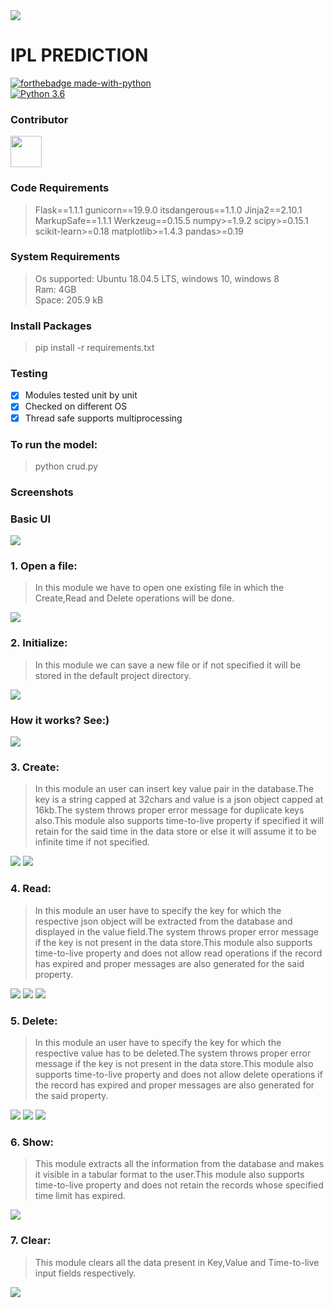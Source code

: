 <img src="https://i.pinimg.com/originals/f0/fa/45/f0fa452ce5ec464e6f6539b36d308b82.jpg">

# IPL PREDICTION

[![forthebadge made-with-python](http://ForTheBadge.com/images/badges/made-with-python.svg)](https://www.python.org/)                 
[![Python 3.6](https://img.shields.io/badge/python-3.6-blue.svg)](https://www.python.org/downloads/release/python-360/)   

### Contributor
<a href="https://github.com/argho28"><img src="https://avatars3.githubusercontent.com/u/54744863?s=400&v=4" height="50px" width="50px" alt=""/></a>



### Code Requirements
> Flask==1.1.1
> gunicorn==19.9.0
> itsdangerous==1.1.0
> Jinja2==2.10.1
> MarkupSafe==1.1.1
> Werkzeug==0.15.5
> numpy>=1.9.2
> scipy>=0.15.1
> scikit-learn>=0.18
> matplotlib>=1.4.3
> pandas>=0.19

### System Requirements
> Os supported: Ubuntu 18.04.5 LTS, windows 10, windows 8</br>
> Ram: 4GB</br>
> Space: 205.9 kB</br>

### Install Packages
> pip install -r requirements.txt

### Testing
- [x]  Modules tested unit by unit
- [x]  Checked on different OS
- [x]  Thread safe supports multiprocessing

### To run the model:
> python crud.py

### Screenshots

### Basic UI
<img src="https://github.com/argho28/Create_Read_Delete/blob/main/ui.png">

### 1. Open a file:
> In this module we have to open one existing file in which the Create,Read and Delete operations will be done.
<img src="https://github.com/argho28/Create_Read_Delete/blob/main/open.png">

### 2. Initialize:
> In this module we can save a new file or if not specified it will be stored in the default project directory.
<img src="https://github.com/argho28/Create_Read_Delete/blob/main/save.png">

### How it works? See:)
<img src="https://github.com/argho28/Create_Read_Delete/blob/main/output.gif">

### 3. Create:
> In this module an user can insert key value pair in the database.The key is a string capped at 32chars and value is a json object capped at 16kb.The system throws proper error message for duplicate keys also.This module also supports time-to-live property if specified it will retain for the said time in the data store or else it will assume it to be infinite time if not specified.
<img src="https://github.com/argho28/Create_Read_Delete/blob/main/create.png">
<img src="https://github.com/argho28/Create_Read_Delete/blob/main/duplicate_error.png">

### 4. Read:
> In this module an user have to specify the key for which the respective json object will be extracted from the database and displayed in the value field.The system throws proper error message if the key is not present in the data store.This module also supports time-to-live property and does not allow read operations if the record has expired and proper messages are also generated for the said property. 
<img src="https://github.com/argho28/Create_Read_Delete/blob/main/read.png">
<img src="https://github.com/argho28/Create_Read_Delete/blob/main/read_error.png">
<img src="https://github.com/argho28/Create_Read_Delete/blob/main/time-to-live.png">

### 5. Delete:
> In this module an user have to specify the key for which the respective value has to be deleted.The system throws proper error message if the key is not present in the data store.This module also supports time-to-live property and does not allow delete operations if the record has expired and proper messages are also generated for the said property.
<img src="https://github.com/argho28/Create_Read_Delete/blob/main/delete.png">
<img src="https://github.com/argho28/Create_Read_Delete/blob/main/delete_error.png">
<img src="https://github.com/argho28/Create_Read_Delete/blob/main/time-to-live.png">

### 6. Show:
> This module extracts all the information from the database and makes it visible in a tabular format to the user.This module also supports time-to-live property and does not retain the records whose specified time limit has expired.
<img src="https://github.com/argho28/Create_Read_Delete/blob/main/show.png">

### 7.	Clear:
> This module clears all the data present in Key,Value and Time-to-live input fields respectively.
<img src="https://github.com/argho28/Create_Read_Delete/blob/main/clear.gif">
